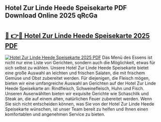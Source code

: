 ## Hotel Zur Linde Heede Speisekarte PDF Download Online 2025 qRcGa

# <h2><a href="http://gc8er9h.nevu.top/?p=Hotel+Zur+Linde+Heede+Speisekarte">🔗 👉🔴 Hotel Zur Linde Heede Speisekarte 2025 PDF</a></h2>

[![Hotel Zur Linde Heede Speisekarte 2025 PDF](https://i.imgur.com/dBaPXMq.png)](http://gc8er9h.nevu.top/?p=Hotel+Zur+Linde+Heede+Speisekarte)
Das Menü des Essens ist nicht nur eine Liste von Gerichten, sondern auch die Möglichkeit, etwas für sich selbst zu wählen. Unsere Hotel Zur Linde Heede Speisekarte bietet eine große Auswahl an leichten und frischen Salaten, die mit frischem Gemüse und Obst zubereitet werden. Für diejenigen, die Fleisch mögen, bieten wir eine umfangreiche Auswahl an Gerichten auf der Hotel Zur Linde Heede Speisekarte an: Rindfleisch, Schweinefleisch, Huhn und Fisch. Unseren Auserwählten bieten wir exquisite Gerichte wie Schaschlik und Steak an, die auf einem alten, natürlichen Feuer zubereitet werden. Wenn Sie sich nicht entscheiden können, was Sie von der Hotel Zur Linde Heede Speisekarte wünschen, ist unser Team bereit zu helfen und Ihnen einen komfortablen und angenehmen Service zu bieten.
